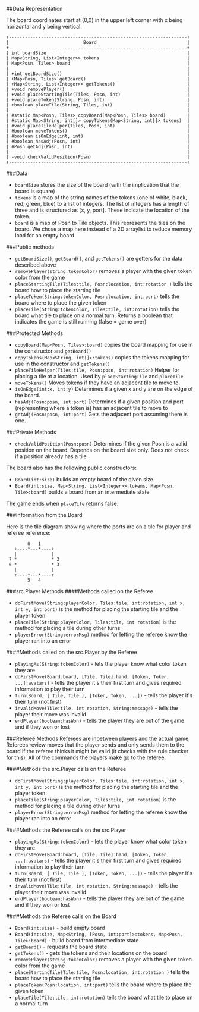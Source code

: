 ##Data Representation

The board coordinates start at (0,0) in the upper left corner with x being 
horizontal and y being vertical.

```
+-------------------------------------------------------------------+
|                            Board                                  |
+-------------------------------------------------------------------+
| int boardSize                                                     |
| Map<String, List<Integer>> tokens                                 |
| Map<Posn, Tiles> board                                            |
|                                                                   |
| +int getBoardSize()                                               |
| +Map<Posn, Tiles> getBoard()                                      |  
| +Map<String, List<Integer>> getTokens()                           |
| +void removePlayer()                                              |
| +void placeStartingTile(Tiles, Posn, int)                         |
| +void placeToken(String, Posn, int)                               |
| +boolean placeTile(String, Tiles, int)                            |
|                                                                   |
| #static Map<Posn, Tiles> copyBoard(Map<Posn, Tiles> board)        |
| #static Map<String, int[]> copyTokens(Map<String, int[]> tokens)  |
| #void placeTileHelper(Tiles, Posn, int)                           |
| #boolean moveTokens()                                             |
| #boolean isOnEdge(int, int)                                       |
| #boolean hasAdj(Posn, int)                                        |
| #Posn getAdj(Posn, int)                                           |
|                                                                   |
| -void checkValidPosition(Posn)                                    |
+-------------------------------------------------------------------+
```
###Data
- `boardSize` stores the size of the board (with the implication that the board is square)
- `tokens` is a map of the string names of the tokens (one of white, black, red, green, blue) to a list of integers. 
The list of integers has a length of three and is structured as [x, y, port]. These indicate the location of the token.
- `board` is a map of Posn to Tile objects. This represents the tiles on the board. We chose a map here instead of a 2D 
arraylist to reduce memory load for an empty board

###Public methods
- `getBoardSize()`, `getBoard()`, and `getTokens()` are getters for the data described above
- `removePlayer(string:tokenColor)` removes a player with the given token color from the game
- `placeStartingTile(Tiles:tile, Posn:location, int:rotation )` tells the board how to place the starting tile
- `placeToken(String:tokenColor, Posn:location, int:port)` tells the board where to place the given token
- `placeTile(String:tokenColor, Tiles:tile, int:rotation)` tells the board what tile to place on a normal turn.
Returns a boolean that indicates the game is still running (false = game over)

###Protected Methods
- `copyBoard(Map<Posn, Tiles>:board)` copies the board mapping for use in the constructor and 
`getBoard()`
- `copyTokens(Map<String, int[]>:tokens)` copies the tokens mapping for use in the constructor
and `getTokens()`
- `placeTileHelper(Tiles:tile, Posn:posn, int:rotation)` Helper for placing a tile at a location. Used by 
`placeStartingTile` and `placeTile`
- `moveTokens()` Moves tokens if they have an adjacent tile to move to.
- `isOnEdge(int:x, int:y)` Determines if a given x and y are on the edge of the board.
- `hasAdj(Posn:posn, int:port)` Determines if a given position and port (representing where a token is) has an 
adjacent tile to move to
- `getAdj(Posn:posn, int:port)` Gets the adjacent port assuming there is one.

###Private Methods
- `checkValidPosition(Posn:posn)` Determines if the given Posn is a valid position on the board. Depends on the 
board size only. Does not check if a position already has a tile.

The board also has the following public constructors:
- `Board(int:size)` builds an empty board of the given size
- `Board(int:size, Map<String, List<Integer>>:tokens, Map<Posn, Tile>:board)` builds a board from an intermediate state

The game ends when `placeTile` returns false. 

###Information from the Board

Here is the tile diagram showing where the ports are on a tile for player and referee reference:
```
        0   1
   +----*---*----+
   |             |
 7 *             * 2
 6 *             * 3
   |             |
   +----*---*----+
        5   4
```

###src.Player Methods
####Methods called on the Referee
- `doFirstMove(String:playerColor, Tiles:tile, int:rotation, int x, int y, int port)` is the method for placing the 
starting tile and the player token
- `placeTile(String:playerColor, Tiles:tile, int rotation)` is the method for placing a tile during other turns
- `playerError(String:errorMsg)` method for letting the referee know the player ran into an error

####Methods called on the src.Player by the Referee
- `playingAs(String:tokenColor)` - lets the player know what color token they are
- `doFirstMove(Board:board, [Tile, Tile]:hand, [Token, Token, ...]:avatars)` - tells the player it's their first turn 
and gives required information to play their turn
- `turn(Board, [ Tile, Tile ], [Token, Token, ...])` - tells the player it's their turn (not first)
- `invalidMove(Tile:tile, int rotation, String:message)` - tells the player their move was invalid
- `endPlayer(boolean:hasWon)` - tells the player they are out of the game and if they won or lost


###Referee Methods
Referees are inbetween players and the actual game. Referees review moves that the player sends and only sends them to 
the board if the referee thinks it might be valid (it checks with the rule checker for this). 
All of the commands the players make go to the referee.

####Methods the src.Player calls on the Referee
- `doFirstMove(String:playerColor, Tiles:tile, int:rotation, int x, int y, int port)` is the method for placing the 
starting tile and the player token
- `placeTile(String:playerColor, Tiles:tile, int rotation)` is the method for placing a tile during other turns
- `playerError(String:errorMsg)` method for letting the referee know the player ran into an error

####Methods the Referee calls on the src.Player
- `playingAs(String:tokenColor)` - lets the player know what color token they are
- `doFirstMove(Board:board, [Tile, Tile]:hand, [Token, Token, ...]:avatars)` - tells the player it's their first turn 
and gives required information to play their turn
- `turn(Board, [ Tile, Tile ], [Token, Token, ...])` - tells the player it's their turn (not first)
- `invalidMove(Tile:tile, int rotation, String:message)` - tells the player their move was invalid
- `endPlayer(boolean:hasWon)` - tells the player they are out of the game and if they won or lost

####Methods the Referee calls on the Board
- `Board(int:size)` - build empty board
- `Board(int:size, Map<String, [Posn, int:port]>:tokens, Map<Posn, Tile>:board)` - build board from intermediate state
- `getBoard()` - requests the board state
- `getTokens()` - gets the tokens and their locations on the board
- `removePlayer(string:tokenColor)` removes a player with the given token color from the game
- `placeStartingTile(Tile:tile, Posn:location, int:rotation )` tells the board how to place the starting tile
- `placeToken(Posn:location, int:port)` tells the board where to place the given token
- `placeTile(Tile:tile, int:rotation)` tells the board what tile to place on a normal turn
